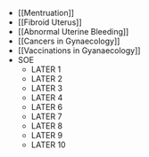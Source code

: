 - [[Mentruation]]
- [[Fibroid Uterus]]
- [[Abnormal Uterine Bleeding]]
- [[Cancers in Gynaecology]]
- [[Vaccinations in Gyanaecology]]
- SOE
	- LATER 1
	- LATER 2
	- LATER 3
	- LATER 4
	- LATER 6
	- LATER 7
	- LATER 8
	- LATER 9
	- LATER 10